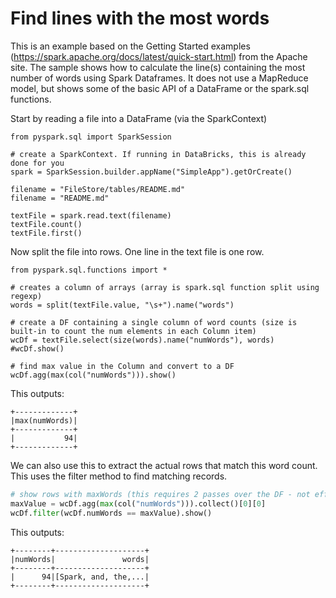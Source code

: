 
# Find lines with the most words
This is an example based on the Getting Started examples (https://spark.apache.org/docs/latest/quick-start.html) from the  Apache site.
The sample shows how to calculate the line(s) containing the most number of words using Spark Dataframes. It does not use a MapReduce model, but shows some of the basic API of a DataFrame or the spark.sql functions.

Start by reading a file into a DataFrame (via the SparkContext)

```
from pyspark.sql import SparkSession

# create a SparkContext. If running in DataBricks, this is already done for you
spark = SparkSession.builder.appName("SimpleApp").getOrCreate()

filename = "FileStore/tables/README.md"
filename = "README.md"

textFile = spark.read.text(filename)
textFile.count() 
textFile.first()
```
Now split the file into rows. One line in the text file is one row.

```
from pyspark.sql.functions import *

# creates a column of arrays (array is spark.sql function split using regexp)
words = split(textFile.value, "\s+").name("words")

# create a DF containing a single column of word counts (size is built-in to count the num elements in each Column item)
wcDf = textFile.select(size(words).name("numWords"), words)
#wcDf.show()

# find max value in the Column and convert to a DF
wcDf.agg(max(col("numWords"))).show()
```

This outputs:
```
+-------------+
|max(numWords)|
+-------------+
|           94|
+-------------+
```

We can also use this to extract the actual rows that match this word count.
This uses the filter method to find matching records.


```python
# show rows with maxWords (this requires 2 passes over the DF - not efficient). Note filter syntax uses column notation.
maxValue = wcDf.agg(max(col("numWords"))).collect()[0][0]
wcDf.filter(wcDf.numWords == maxValue).show()
```

This outputs:
```
+--------+--------------------+
|numWords|               words|
+--------+--------------------+
|      94|[Spark, and, the,...|
+--------+--------------------+
```
